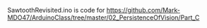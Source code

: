 SawtoothRevisited.ino is code for https://github.com/Mark-MDO47/ArduinoClass/tree/master/02_PersistenceOfVision/Part_C
